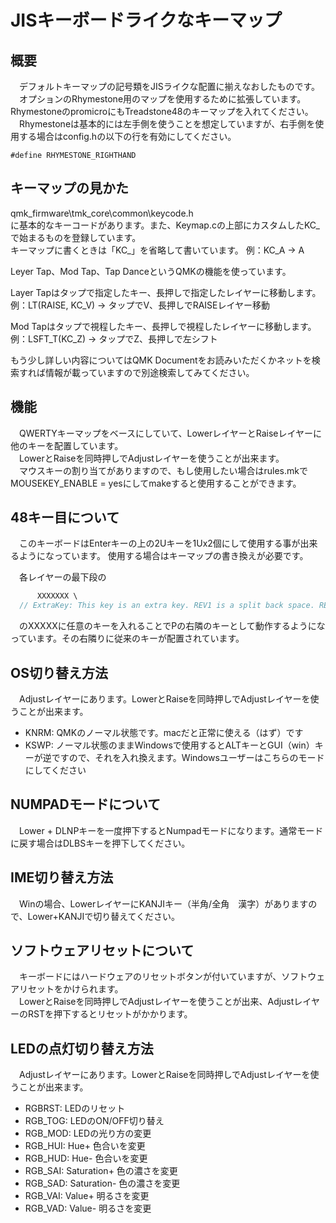 # JISキーボードライクなキーマップ

## 概要

　デフォルトキーマップの記号類をJISライクな配置に揃えなおしたものです。  
　オプションのRhymestone用のマップを使用するために拡張しています。RhymestoneのpromicroにもTreadstone48のキーマップを入れてください。  
　Rhymestoneは基本的には左手側を使うことを想定していますが、右手側を使用する場合はconfig.hの以下の行を有効にしてください。   

```#define RHYMESTONE_RIGHTHAND```

## キーマップの見かた

qmk_firmware\tmk_core\common\keycode.h  
に基本的なキーコードがあります。また、Keymap.cの上部にカスタムしたKC_で始まるものを登録しています。  
キーマップに書くときは「KC_」を省略して書いています。
例：KC_A → A  

Leyer Tap、Mod Tap、Tap DanceというQMKの機能を使っています。  

Layer Tapはタップで指定したキー、長押しで指定したレイヤーに移動します。  
例：LT(RAISE, KC_V) → タップでV、長押しでRAISEレイヤー移動

Mod Tapはタップで視程したキー、長押しで視程したレイヤーに移動します。  
例：LSFT_T(KC_Z) → タップでZ、長押しで左シフト

もう少し詳しい内容についてはQMK Documentをお読みいただくかネットを検索すれば情報が載っていますので別途検索してみてください。  

## 機能

　QWERTYキーマップをベースにしていて、LowerレイヤーとRaiseレイヤーに他のキーを配置しています。  
　LowerとRaiseを同時押しでAdjustレイヤーを使うことが出来ます。  
　マウスキーの割り当てがありますので、もし使用したい場合はrules.mkでMOUSEKEY_ENABLE = yesにしてmakeすると使用することができます。  

## 48キー目について

　このキーボードはEnterキーの上の2Uキーを1Ux2個にして使用する事が出来るようになっています。  使用する場合はキーマップの書き換えが必要です。  

　各レイヤーの最下段の

```c
      XXXXXXX \
  // ExtraKey: This key is an extra key. REV1 is a split back space. REV2 is to the right of the arrow-up key.
```

　のXXXXXに任意のキーを入れることでPの右隣のキーとして動作するようになっています。その右隣りに従来のキーが配置されています。  

## OS切り替え方法

　Adjustレイヤーにあります。LowerとRaiseを同時押しでAdjustレイヤーを使うことが出来ます。  

- KNRM: QMKのノーマル状態です。macだと正常に使える（はず）です
- KSWP: ノーマル状態のままWindowsで使用するとALTキーとGUI（win）キーが逆ですので、それを入れ換えます。Windowsユーザーはこちらのモードにしてください

## NUMPADモードについて

　Lower + DLNPキーを一度押下するとNumpadモードになります。通常モードに戻す場合はDLBSキーを押下してください。  

## IME切り替え方法

　Winの場合、LowerレイヤーにKANJIキー（半角/全角　漢字）がありますので、Lower+KANJIで切り替えてください。  

## ソフトウェアリセットについて

　キーボードにはハードウェアのリセットボタンが付いていますが、ソフトウェアリセットをかけられます。  
　LowerとRaiseを同時押しでAdjustレイヤーを使うことが出来、AdjustレイヤーのRSTを押下するとリセットがかかります。  

## LEDの点灯切り替え方法

　Adjustレイヤーにあります。LowerとRaiseを同時押しでAdjustレイヤーを使うことが出来ます。  

- RGBRST: LEDのリセット
- RGB_TOG: LEDのON/OFF切り替え
- RGB_MOD: LEDの光り方の変更
- RGB_HUI: Hue+ 色合いを変更
- RGB_HUD: Hue- 色合いを変更
- RGB_SAI: Saturation+ 色の濃さを変更
- RGB_SAD: Saturation- 色の濃さを変更
- RGB_VAI: Value+ 明るさを変更
- RGB_VAD: Value- 明るさを変更
